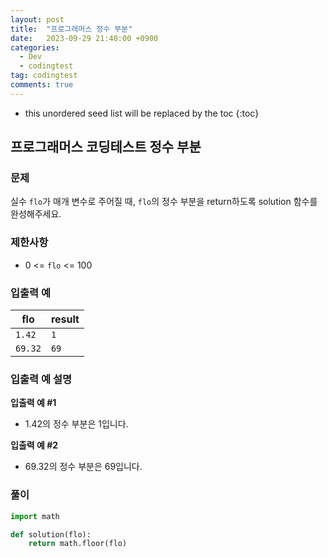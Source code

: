 ```yaml
---
layout: post
title:  "프로그래머스 정수 부분"
date:   2023-09-29 21:40:00 +0900
categories:
  - Dev
  - codingtest
tag: codingtest
comments: true
---
```


* this unordered seed list will be replaced by the toc
{:toc}

## 프로그래머스 코딩테스트 정수 부분

### 문제

실수 `flo`가 매개 변수로 주어질 때, `flo`의 정수 부분을 return하도록 solution 함수를 완성해주세요.

### 제한사항

- 0 <= `flo` <= 100

### 입출력 예

| flo | result |
| --- | --- |
| `1.42` | `1` |
| `69.32` | `69` |

### 입출력 예 설명

**입출력 예 #1**

- 1.42의 정수 부분은 1입니다.

**입출력 예 #2**

- 69.32의 정수 부분은 69입니다.

### 풀이

```py
import math

def solution(flo):
    return math.floor(flo)
```
